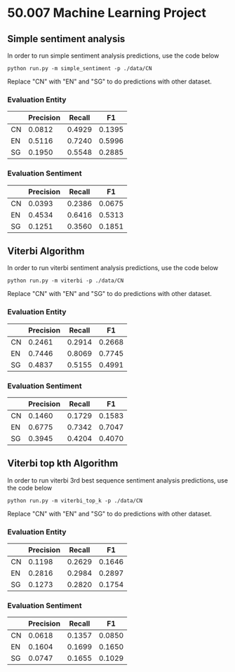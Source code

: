 # 50.007 Machine Learning Project
## Simple sentiment analysis
In order to run simple sentiment analysis predictions, use the code below
```
python run.py -m simple_sentiment -p ./data/CN
```
Replace "CN" with "EN" and "SG" to do predictions with other dataset.
### **Evaluation Entity**
|    | Precision | Recall | F1     |
|----|-----------|--------|--------|
| CN | 0.0812    | 0.4929 | 0.1395 |
| EN | 0.5116    | 0.7240 | 0.5996 |
| SG | 0.1950   | 0.5548 | 0.2885 |

### **Evaluation Sentiment**
|    | Precision | Recall | F1     |
|----|-----------|--------|--------|
| CN | 0.0393    | 0.2386 | 0.0675 |
| EN | 0.4534    | 0.6416 | 0.5313 |
| SG | 0.1251   | 0.3560 | 0.1851 |
## Viterbi Algorithm
In order to run viterbi sentiment analysis predictions, use the code below
```
python run.py -m viterbi -p ./data/CN
```
Replace "CN" with "EN" and "SG" to do predictions with other dataset.
### **Evaluation Entity**
|    | Precision | Recall | F1     |
|----|-----------|--------|--------|
| CN | 0.2461    | 0.2914 | 0.2668 |
| EN |  0.7446    | 0.8069 | 0.7745 |
| SG | 0.4837    | 0.5155 | 0.4991 |
### **Evaluation Sentiment**
|    | Precision | Recall | F1     |
|----|-----------|--------|--------|
| CN | 0.1460    | 0.1729 | 0.1583 |
| EN | 0.6775    | 0.7342 |  0.7047 |
| SG | 0.3945  | 0.4204 | 0.4070 |

## Viterbi top kth Algorithm
In order to run viterbi 3rd best sequence sentiment analysis predictions, use the code below
```
python run.py -m viterbi_top_k -p ./data/CN
```
Replace "CN" with "EN" and "SG" to do predictions with other dataset.
### **Evaluation Entity**
|    | Precision | Recall | F1     |
|----|-----------|--------|--------|
| CN | 0.1198    |0.2629 | 0.1646 |
| EN |  0.2816    |0.2984 | 0.2897 |
| SG | 0.1273    | 0.2820 | 0.1754 |
### **Evaluation Sentiment**
|    | Precision | Recall | F1     |
|----|-----------|--------|--------|
| CN | 0.0618    | 0.1357 | 0.0850 |
| EN | 0.1604    | 0.1699 |   0.1650 |
| SG | 0.0747  | 0.1655 | 0.1029 |